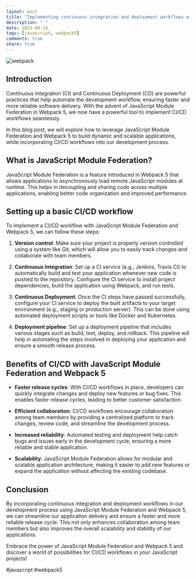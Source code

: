 ```yaml
---
layout: post
title: "Implementing continuous integration and deployment workflows with JavaScript Module Federation in Webpack 5"
description: " "
date: 2023-09-18
tags: [javascript, webpack5]
comments: true
share: true
---
```


![webpack](https://www.javascriptstuff.com/static/webpack-d37924a84c243dac4fc518d4b6ac6fe2.png)

## Introduction

Continuous Integration (CI) and Continuous Deployment (CD) are powerful practices that help automate the development workflow, ensuring faster and more reliable software delivery. With the advent of JavaScript Module Federation in Webpack 5, we now have a powerful tool to implement CI/CD workflows seamlessly.

In this blog post, we will explore how to leverage JavaScript Module Federation and Webpack 5 to build dynamic and scalable applications, while incorporating CI/CD workflows into our development process.

## What is JavaScript Module Federation?

JavaScript Module Federation is a feature introduced in Webpack 5 that allows applications to asynchronously load remote JavaScript modules at runtime. This helps in decoupling and sharing code across multiple applications, enabling better code organization and improved performance.

## Setting up a basic CI/CD workflow

To implement a CI/CD workflow with JavaScript Module Federation and Webpack 5, we can follow these steps:

1. **Version control**: Make sure your project is properly version controlled using a system like Git, which will allow you to easily track changes and collaborate with team members.

2. **Continuous Integration**: Set up a CI service (e.g., Jenkins, Travis CI) to automatically build and test your application whenever new code is pushed to the repository. Configure the CI service to install project dependencies, build the application using Webpack, and run tests.

3. **Continuous Deployment**: Once the CI steps have passed successfully, configure your CI service to deploy the built artifacts to your target environment (e.g., staging or production server). This can be done using automated deployment scripts or tools like Docker and Kubernetes.

4. **Deployment pipeline**: Set up a deployment pipeline that includes various stages such as build, test, deploy, and rollback. This pipeline will help in automating the steps involved in deploying your application and ensure a smooth release process.

## Benefits of CI/CD with JavaScript Module Federation and Webpack 5

- **Faster release cycles**: With CI/CD workflows in place, developers can quickly integrate changes and deploy new features or bug fixes. This enables faster release cycles, leading to better customer satisfaction.

- **Efficient collaboration**: CI/CD workflows encourage collaboration among team members by providing a centralized platform to track changes, review code, and streamline the development process.

- **Increased reliability**: Automated testing and deployment help catch bugs and issues early in the development cycle, ensuring a more reliable and stable application.

- **Scalability**: JavaScript Module Federation allows for modular and scalable application architecture, making it easier to add new features or expand the application without affecting the existing codebase.

## Conclusion

By incorporating continuous integration and deployment workflows in our development process using JavaScript Module Federation and Webpack 5, we can streamline our application delivery and ensure a faster and more reliable release cycle. This not only enhances collaboration among team members but also improves the overall scalability and stability of our applications.

Embrace the power of JavaScript Module Federation and Webpack 5 and discover a world of possibilities for CI/CD workflows in your JavaScript projects!

#javascript #webpack5
